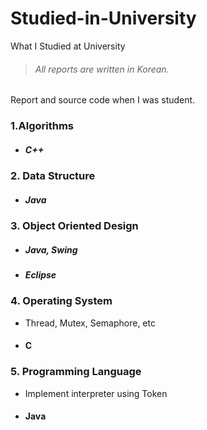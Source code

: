 # Studied-in-University
What I Studied at University

> ###### All reports are written in Korean.

Report and source code when I was student.

### 1.Algorithms

- ##### C++

### 2. Data Structure

- ##### Java

### 3. Object Oriented Design

- ##### Java, Swing

- ##### Eclipse

### 4. Operating System

 - Thread, Mutex, Semaphore, etc

- #### C

### 5. Programming Language

- Implement interpreter using Token

- #### Java

